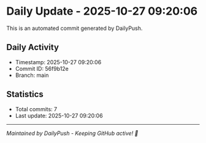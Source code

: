 # Daily Update - 2025-10-27 09:20:06

This is an automated commit generated by DailyPush.

## Daily Activity
- Timestamp: 2025-10-27 09:20:06
- Commit ID: 56f9b12e
- Branch: main

## Statistics
- Total commits: 7
- Last update: 2025-10-27 09:20:06

---
*Maintained by DailyPush - Keeping GitHub active! 🚀*
